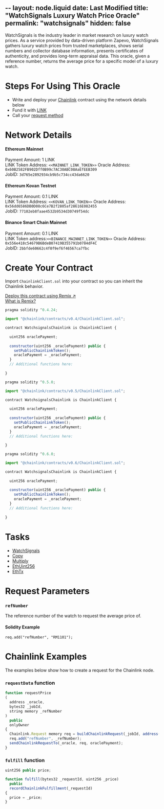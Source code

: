 --
layout: node.liquid
date: Last Modified
title: "WatchSignals Luxury Watch Price Oracle"
permalink: "watchsignals"
hidden: false
---
WatchSignals is the industry leader in market research on luxury watch prices. As a service provided by data-driven platform Zapevo, WatchSignals gathers luxury watch prices from trusted marketplaces, shows serial numbers and collector database information, presents certificates of authenticity, and provides long-term appraisal data. This oracle, given a reference number, returns the average price for a specific model of a luxury watch.

# Steps For Using This Oracle

- Write and deploy your [Chainlink](../example-walkthrough) contract using the network details below
- Fund it with [LINK](../link-token-contracts)
- Call your [request method](#section-chainlink-examples)

# Network Details

#### Ethereum Mainnet
Payment Amount: 1 LINK  
LINK Token Address: `<<MAINNET_LINK_TOKEN>>` 
Oracle Address: `0x60B2582FB902Dff0B99c7AC30ABC08AaEfEEB309 `  
JobID: `3d765e2892934cb9b5c734cc43da6620 `  

#### Ethereum Kovan Testnet
Payment Amount: 0.1  LINK  
LINK Token Address: `<<KOVAN_LINK_TOKEN>>`
Oracle Address: `0x56dd6586DB0D08c6Ce7B2f2805af28616E082455 `  
JobID: `77102eb8faae4532b9534d30749f54dc `  

#### Binance Smart Chain Mainnet
Payment Amount: 0.1 LINK  
LINK Token address:`<<BINANCE_MAINNET_LINK_TOKEN>>`
Oracle Address: `0x556e418c54679B6BdeB07419B355791b0784dF4C `  
JobID: `2bbfde60662c4f0f9ef6f46567ca7fbc `  

# Create Your Contract

Import `ChainlinkClient.sol` into your contract so you can inherit the Chainlink behavior.

<div class="row text-center center">
<div class="col-xs-12 col-md-6 col-md-offset-3">
<a href="https://remix.ethereum.org/#version=soljson-v0.6.7+commit.b8d736ae.js&optimize=false&evmVersion=null&gist=9148bd05d20d9216ecc04966c87a3f61" target="_blank" class="cl-button--ghost solidity-tracked">Deploy this contract using Remix ↗</a>
</div>
<div class="col-xs-12 col-md-6 col-md-offset-3">
<a href="https://docs.chain.link/docs/example-walkthrough" target="_blank">What is Remix?</a>
</div>
</div>

```javascript Solidity 4
pragma solidity ^0.4.24;

import "@chainlink/contracts/v0.4/ChainlinkClient.sol";

contract WatchsignalsChainlink is ChainlinkClient {
  
  uint256 oraclePayment;
  
  constructor(uint256 _oraclePayment) public {
    setPublicChainlinkToken();
    oraclePayment = _oraclePayment;
  }
  // Additional functions here:
  
}
```
```javascript Solidity 5
pragma solidity ^0.5.0;

import "@chainlink/contracts/v0.5/ChainlinkClient.sol";

contract WatchsignalsChainlink is ChainlinkClient {
  
  uint256 oraclePayment;
  
  constructor(uint256 _oraclePayment) public {
    setPublicChainlinkToken();
    oraclePayment = _oraclePayment;
  }
  // Additional functions here:
  
}
```
```javascript Solidity 6
pragma solidity ^0.6.0;

import "@chainlink/contracts/v0.6/ChainlinkClient.sol";

contract WatchsignalsChainlink is ChainlinkClient {
  
  uint256 oraclePayment;
  
  constructor(uint256 _oraclePayment) public {
    setPublicChainlinkToken();
    oraclePayment = _oraclePayment;
  }
  // Additional functions here:
  
}
```

# Tasks
* <a href="https://market.link/adapters/7a33d9fc-5f33-4be0-8072-d5572fc52272?network=42" target="_blank">WatchSignals</a>
* [Copy](../adapters#copy)
* [Multiply](../adapters#multiply)
* [EthUint256](../adapters#ethuint256)
* [EthTx](../adapters#ethtx)

# Request Parameters
### `refNumber`
The reference number of the watch to request the average price of.
#### Solidity Example
`req.add("refNumber", "RM1101");`

# Chainlink Examples

The examples below show how to create a request for the Chainlink node.

### `requestData` function

```javascript
function requestPrice
(
  address _oracle,
  bytes32 _jobId,
  string memory _refNumber
) 
  public 
  onlyOwner 
{
  Chainlink.Request memory req = buildChainlinkRequest(_jobId, address(this), this.fulfill.selector);
  req.add("refNumber", _refNumber);
  sendChainlinkRequestTo(_oracle, req, oraclePayment);
}
```
### `fulfill` function

```javascript
uint256 public price;

function fulfill(bytes32 _requestId, uint256 _price)
  public
  recordChainlinkFulfillment(_requestId)
{
  price = _price;
}
```